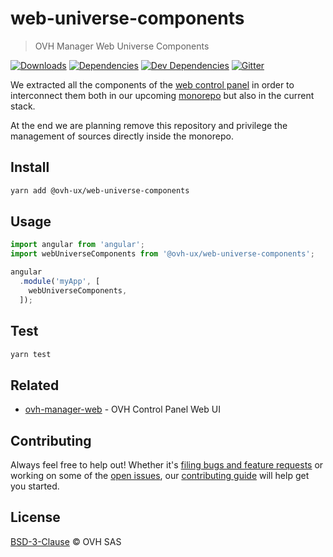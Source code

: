 # web-universe-components

> OVH Manager Web Universe Components

[![Downloads](https://badgen.net/npm/dt/@ovh-ux/web-universe-components)](https://npmjs.com/package/@ovh-ux/web-universe-components) [![Dependencies](https://badgen.net/david/dep/ovh-ux/web-universe-components)](https://npmjs.com/package/@ovh-ux/web-universe-components?activeTab=dependencies) [![Dev Dependencies](https://badgen.net/david/dev/ovh-ux/web-universe-components)](https://npmjs.com/package/@ovh-ux/web-universe-components?activeTab=dependencies) [![Gitter](https://badgen.net/badge/gitter/ovh-ux/blue?icon=gitter)](https://gitter.im/ovh/ux)

We extracted all the components of the [web control panel](https://github.com/ovh-ux/ovh-manager-web) in order to interconnect them
both in our upcoming [monorepo](https://github.com/ovh-ux/manager) but also in the current stack.

At the end we are planning remove this repository and privilege the management of sources directly
inside the monorepo.

## Install

```sh
yarn add @ovh-ux/web-universe-components
```
## Usage

```js
import angular from 'angular';
import webUniverseComponents from '@ovh-ux/web-universe-components';

angular
  .module('myApp', [
    webUniverseComponents,
  ]);
```

## Test

```sh
yarn test
```

## Related

* [ovh-manager-web](https://github.com/ovh-ux/ovh-manager-web) - OVH Control Panel Web UI

## Contributing

Always feel free to help out! Whether it's [filing bugs and feature requests](https://github.com/ovh-ux/web-universe-components/issues/new) or working on some of the [open issues](https://github.com/ovh-ux/web-universe-components/issues), our [contributing guide](CONTRIBUTING.md) will help get you started.

## License

[BSD-3-Clause](LICENSE) © OVH SAS
